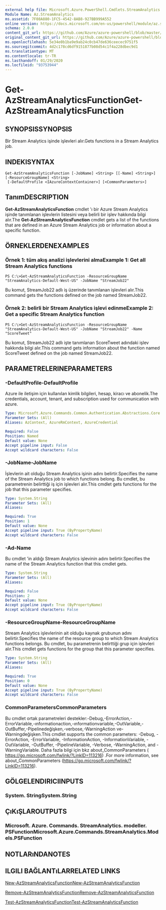 ```yaml
---
external help file: Microsoft.Azure.PowerShell.Cmdlets.StreamAnalytics.dll-Help.xml
Module Name: Az.StreamAnalytics
ms.assetid: 7F08A880-1FC5-4542-8AB8-927BB999A552
online version: https://docs.microsoft.com/en-us/powershell/module/az.streamanalytics/get-azstreamanalyticsfunction
schema: 2.0.0
content_git_url: https://github.com/Azure/azure-powershell/blob/master/src/StreamAnalytics/StreamAnalytics/help/Get-AzStreamAnalyticsFunction.md
original_content_git_url: https://github.com/Azure/azure-powershell/blob/master/src/StreamAnalytics/StreamAnalytics/help/Get-AzStreamAnalyticsFunction.md
ms.openlocfilehash: 5e34e0b1ba9e9ab24c0cb47de636ceecec9751f5
ms.sourcegitcommit: 4d2c178cd6df9151877b08d54c1f4a228dbec9d1
ms.translationtype: MT
ms.contentlocale: tr-TR
ms.lasthandoff: 01/29/2020
ms.locfileid: "93753944"
---
```

# <span data-ttu-id="4f385-101">Get-AzStreamAnalyticsFunction</span><span class="sxs-lookup"><span data-stu-id="4f385-101">Get-AzStreamAnalyticsFunction</span></span>

## <span data-ttu-id="4f385-102">SYNOPSIS</span><span class="sxs-lookup"><span data-stu-id="4f385-102">SYNOPSIS</span></span>
<span data-ttu-id="4f385-103">Bir Stream Analytics işinde işlevleri alır.</span><span class="sxs-lookup"><span data-stu-id="4f385-103">Gets functions in a Stream Analytics job.</span></span>

## <span data-ttu-id="4f385-104">INDEKI</span><span class="sxs-lookup"><span data-stu-id="4f385-104">SYNTAX</span></span>

```
Get-AzStreamAnalyticsFunction [-JobName] <String> [[-Name] <String>] [-ResourceGroupName] <String>
 [-DefaultProfile <IAzureContextContainer>] [<CommonParameters>]
```

## <span data-ttu-id="4f385-105">Tanım</span><span class="sxs-lookup"><span data-stu-id="4f385-105">DESCRIPTION</span></span>
<span data-ttu-id="4f385-106">**Get-AzStreamAnalyticsFunction** cmdlet 'ı bir Azure Stream Analytics işinde tanımlanan işlevlerin listesini veya belirli bir işlev hakkında bilgi alır.</span><span class="sxs-lookup"><span data-stu-id="4f385-106">The **Get-AzStreamAnalyticsFunction** cmdlet gets a list of the functions that are defined in an Azure Stream Analytics job or information about a specific function.</span></span>

## <span data-ttu-id="4f385-107">ÖRNEKLERDEN</span><span class="sxs-lookup"><span data-stu-id="4f385-107">EXAMPLES</span></span>

### <span data-ttu-id="4f385-108">Örnek 1: tüm akış analizi işlevlerini alma</span><span class="sxs-lookup"><span data-stu-id="4f385-108">Example 1: Get all Stream Analytics functions</span></span>
```
PS C:\>Get-AzStreamAnalyticsFunction -ResourceGroupName "StreamAnalytics-Default-West-US" -JobName "StreamJob22"
```

<span data-ttu-id="4f385-109">Bu komut, StreamJob22 adlı iş üzerinde tanımlanan işlevleri alır.</span><span class="sxs-lookup"><span data-stu-id="4f385-109">This command gets the functions defined on the job named StreamJob22.</span></span>

### <span data-ttu-id="4f385-110">Örnek 2: belirli bir Stream Analytics işlevi edinme</span><span class="sxs-lookup"><span data-stu-id="4f385-110">Example 2: Get a specific Stream Analytics function</span></span>
```
PS C:\>Get-AzStreamAnalyticsFunction -ResourceGroupName "StreamAnalytics-Default-West-US" -JobName "StreamJob22" -Name "ScoreTweet"
```

<span data-ttu-id="4f385-111">Bu komut, StreamJob22 adlı işte tanımlanan ScoreTweet adındaki işlev hakkında bilgi alır.</span><span class="sxs-lookup"><span data-stu-id="4f385-111">This command gets information about the function named ScoreTweet defined on the job named StreamJob22.</span></span>

## <span data-ttu-id="4f385-112">PARAMETRELERINE</span><span class="sxs-lookup"><span data-stu-id="4f385-112">PARAMETERS</span></span>

### <span data-ttu-id="4f385-113">-DefaultProfile</span><span class="sxs-lookup"><span data-stu-id="4f385-113">-DefaultProfile</span></span>
<span data-ttu-id="4f385-114">Azure ile iletişim için kullanılan kimlik bilgileri, hesap, kiracı ve abonelik.</span><span class="sxs-lookup"><span data-stu-id="4f385-114">The credentials, account, tenant, and subscription used for communication with azure.</span></span>

```yaml
Type: Microsoft.Azure.Commands.Common.Authentication.Abstractions.Core.IAzureContextContainer
Parameter Sets: (All)
Aliases: AzContext, AzureRmContext, AzureCredential

Required: False
Position: Named
Default value: None
Accept pipeline input: False
Accept wildcard characters: False
```

### <span data-ttu-id="4f385-115">-JobName</span><span class="sxs-lookup"><span data-stu-id="4f385-115">-JobName</span></span>
<span data-ttu-id="4f385-116">İşlevlerin ait olduğu Stream Analytics işinin adını belirtir.</span><span class="sxs-lookup"><span data-stu-id="4f385-116">Specifies the name of the Stream Analytics job to which functions belong.</span></span>
<span data-ttu-id="4f385-117">Bu cmdlet, bu parametrenin belirttiği iş için işlevleri alır.</span><span class="sxs-lookup"><span data-stu-id="4f385-117">This cmdlet gets functions for the job that this parameter specifies.</span></span>

```yaml
Type: System.String
Parameter Sets: (All)
Aliases:

Required: True
Position: 1
Default value: None
Accept pipeline input: True (ByPropertyName)
Accept wildcard characters: False
```

### <span data-ttu-id="4f385-118">-Ad</span><span class="sxs-lookup"><span data-stu-id="4f385-118">-Name</span></span>
<span data-ttu-id="4f385-119">Bu cmdlet 'in aldığı Stream Analytics işlevinin adını belirtir.</span><span class="sxs-lookup"><span data-stu-id="4f385-119">Specifies the name of the Stream Analytics function that this cmdlet gets.</span></span>

```yaml
Type: System.String
Parameter Sets: (All)
Aliases:

Required: False
Position: 2
Default value: None
Accept pipeline input: True (ByPropertyName)
Accept wildcard characters: False
```

### <span data-ttu-id="4f385-120">-ResourceGroupName</span><span class="sxs-lookup"><span data-stu-id="4f385-120">-ResourceGroupName</span></span>
<span data-ttu-id="4f385-121">Stream Analytics işlevlerinin ait olduğu kaynak grubunun adını belirtir.</span><span class="sxs-lookup"><span data-stu-id="4f385-121">Specifies the name of the resource group to which Stream Analytics functions belongs.</span></span>
<span data-ttu-id="4f385-122">Bu cmdlet, bu parametrenin belirttiği grup için işlevleri alır.</span><span class="sxs-lookup"><span data-stu-id="4f385-122">This cmdlet gets functions for the group that this parameter specifies.</span></span>

```yaml
Type: System.String
Parameter Sets: (All)
Aliases:

Required: True
Position: 0
Default value: None
Accept pipeline input: True (ByPropertyName)
Accept wildcard characters: False
```

### <span data-ttu-id="4f385-123">CommonParameters</span><span class="sxs-lookup"><span data-stu-id="4f385-123">CommonParameters</span></span>
<span data-ttu-id="4f385-124">Bu cmdlet ortak parametreleri destekler:-Debug,-ErrorAction,-ErrorVariable,-ınformationaction,-ınformationvariable,-OutVariable,-OutBuffer,-Pipelinedeğişken,-verbose,-WarningAction ve-Warningdeğişken.</span><span class="sxs-lookup"><span data-stu-id="4f385-124">This cmdlet supports the common parameters: -Debug, -ErrorAction, -ErrorVariable, -InformationAction, -InformationVariable, -OutVariable, -OutBuffer, -PipelineVariable, -Verbose, -WarningAction, and -WarningVariable.</span></span> <span data-ttu-id="4f385-125">Daha fazla bilgi için bkz about_CommonParameters ( https://go.microsoft.com/fwlink/?LinkID=113216) .</span><span class="sxs-lookup"><span data-stu-id="4f385-125">For more information, see about_CommonParameters (https://go.microsoft.com/fwlink/?LinkID=113216).</span></span>

## <span data-ttu-id="4f385-126">GÖLGELENDIRICI</span><span class="sxs-lookup"><span data-stu-id="4f385-126">INPUTS</span></span>

### <span data-ttu-id="4f385-127">System. String</span><span class="sxs-lookup"><span data-stu-id="4f385-127">System.String</span></span>

## <span data-ttu-id="4f385-128">ÇıKıŞLAR</span><span class="sxs-lookup"><span data-stu-id="4f385-128">OUTPUTS</span></span>

### <span data-ttu-id="4f385-129">Microsoft. Azure. Commands. StreamAnalytics. modeller. PSFunction</span><span class="sxs-lookup"><span data-stu-id="4f385-129">Microsoft.Azure.Commands.StreamAnalytics.Models.PSFunction</span></span>

## <span data-ttu-id="4f385-130">NOTLARıNDA</span><span class="sxs-lookup"><span data-stu-id="4f385-130">NOTES</span></span>

## <span data-ttu-id="4f385-131">ILGILI BAĞLANTıLAR</span><span class="sxs-lookup"><span data-stu-id="4f385-131">RELATED LINKS</span></span>

[<span data-ttu-id="4f385-132">New-AzStreamAnalyticsFunction</span><span class="sxs-lookup"><span data-stu-id="4f385-132">New-AzStreamAnalyticsFunction</span></span>](./New-AzStreamAnalyticsFunction.md)

[<span data-ttu-id="4f385-133">Remove-AzStreamAnalyticsFunction</span><span class="sxs-lookup"><span data-stu-id="4f385-133">Remove-AzStreamAnalyticsFunction</span></span>](./Remove-AzStreamAnalyticsFunction.md)

[<span data-ttu-id="4f385-134">Test-AzStreamAnalyticsFunction</span><span class="sxs-lookup"><span data-stu-id="4f385-134">Test-AzStreamAnalyticsFunction</span></span>](./Test-AzStreamAnalyticsFunction.md)


